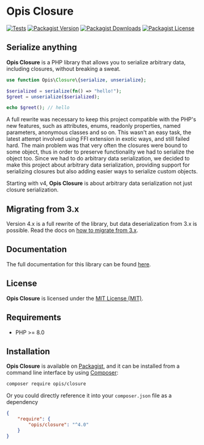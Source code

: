 Opis Closure
====================
[![Tests](https://github.com/opis/closure/workflows/Tests/badge.svg)](https://github.com/opis/closure/actions)
[![Packagist Version](https://img.shields.io/packagist/v/opis/closure?label=Version)](https://packagist.org/packages/opis/closure)
[![Packagist Downloads](https://img.shields.io/packagist/dt/opis/closure?label=Downloads)](https://packagist.org/packages/opis/closure)
[![Packagist License](https://img.shields.io/packagist/l/opis/closure?color=teal&label=License)](https://packagist.org/packages/opis/closure)

Serialize anything
------------------

**Opis Closure** is a PHP library that allows you to serialize arbitrary data, 
including closures, without breaking a sweat.

```php
use function Opis\Closure\{serialize, unserialize};

$serialized = serialize(fn() => "hello!");
$greet = unserialize($serialized);

echo $greet(); // hello
```

A full rewrite was necessary to keep this project compatible with the PHP's new features, such as 
attributes, enums, readonly properties, named parameters, anonymous classes and so on.
This wasn't an easy task, the latest attempt involved using FFI extension in exotic ways, and still failed hard.
The main problem was that very often the closures were bound to some object, thus in order to preserve functionality 
we had to serialize the object too. Since we had to do arbitrary data serialization, we decided to make this project
about arbitrary data serialization, providing support for serializing closures but also adding easier ways to
serialize custom objects.

Starting with v4, **Opis Closure** is about arbitrary data serialization not just closure serialization. 

## Migrating from 3.x

Version 4.x is a full rewrite of the library, but data deserialization from 3.x is possible.
Read the docs on [how to migrate from 3.x][migration].

## Documentation

The full documentation for this library can be found [here][documentation].

## License

**Opis Closure** is licensed under the [MIT License (MIT)][license].

## Requirements

* PHP >= 8.0

## Installation

**Opis Closure** is available on [Packagist], and it can be installed from a 
command line interface by using [Composer]: 

```bash
composer require opis/closure
```

Or you could directly reference it into your `composer.json` file as a dependency

```json
{
    "require": {
        "opis/closure": "^4.0"
    }
}
```

[documentation]: https://opis.io/closure/4.x/ "Opis Closure Documentation"
[migration]: https://opis.io/closure/4.x/migrate.html "Opis Closure Migration guide"
[license]: http://opensource.org/licenses/MIT "MIT License"
[Packagist]: https://packagist.org/packages/opis/closure "Packagist"
[Composer]: https://getcomposer.org "Composer"
[CHANGELOG]: https://github.com/opis/closure/blob/master/CHANGELOG.md "Changelog"
